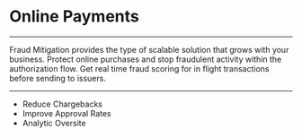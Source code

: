 # Online Payments

___

Fraud Mitigation provides the type of scalable solution that grows with your business. Protect online purchases and stop fraudulent activity within the authorization flow. Get real time fraud scoring for in flight transactions before sending to issuers.

---

- Reduce Chargebacks
- Improve Approval Rates
- Analytic Oversite




